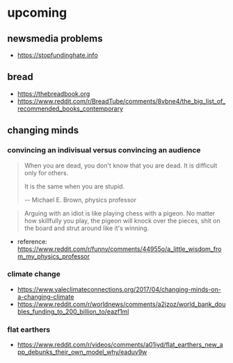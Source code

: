 # upcoming

## newsmedia problems

- <https://stopfundinghate.info>

## bread

- <https://thebreadbook.org>
- <https://www.reddit.com/r/BreadTube/comments/8vbne4/the_big_list_of_recommended_books_contemporary>

## changing minds

### convincing an indivisual versus convincing an audience

>When you are dead,
>you don't know that
>you are dead. It is
>difficult only for others.
>
>It is the same when you are stupid.
>
> -- Michael E. Brown, physics professor

>Arguing with an idiot is like
>playing chess with a pigeon.
>No matter how skillfully you
>play, the pigeon will knock
>over the pieces, shit on the
>board and strut around like
>it's winning.

- reference: <https://www.reddit.com/r/funny/comments/44955o/a_little_wisdom_from_my_physics_professor>

### climate change

- <https://www.yaleclimateconnections.org/2017/04/changing-minds-on-a-changing-climate>
- <https://www.reddit.com/r/worldnews/comments/a2jzoz/world_bank_doubles_funding_to_200_billion_to/eazf1ml>

### flat earthers

- <https://www.reddit.com/r/videos/comments/a01iyd/flat_earthers_new_app_debunks_their_own_model_why/eaduv9w>
